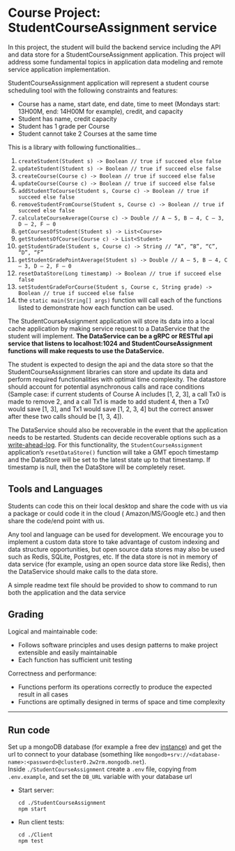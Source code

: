 # Course Project: StudentCourseAssignment service

In this project, the student will build the backend service including the API and data store for a
StudentCourseAssignment application. This project will address some fundamental topics in application data modeling and
remote service application implementation.

StudentCourseAssignment application will represent a student course scheduling tool with the following constraints and
features:

- Course has a name, start date, end date, time to meet (Mondays start: 13H00M, end: 14H00M for example), credit, and capacity
- Student has name, credit capacity
- Student has 1 grade per Course
- Student cannot take 2 Courses at the same time 

This is a library with following functionalities…

1. `createStudent(Student s) -> Boolean // true if succeed else false`
2. `updateStudent(Student s) -> Boolean // true if succeed else false`
3. `createCourse(Course c) -> Boolean // true if succeed else false`
4. `updateCourse(Course c) -> Boolean // true if succeed else false`
5. `addStudentToCourse(Student s, Course c) -> Boolean // true if succeed else false`
6. `removeStudentFromCourse(Student s, Course c) -> Boolean // true if succeed else false`
7. `calculateCourseAverage(Course c) -> Double // A – 5, B – 4, C – 3, D – 2, F – 0`
8. `getCoursesOfStudent(Student s) -> List<Course>`
9. `getStudentsOfCourse(Course c) -> List<Student>`
10. `getStudentGrade(Student s, Course c) -> String // “A”, “B”, “C”, “D”, “F”`
11. `getStudentGradePointAverage(Student s) -> Double // A – 5, B – 4, C – 3, D – 2, F – 0`
12. `resetDataStore(Long timestamp) -> Boolean // true if succeed else false`
13. `setStudentGradeForCourse(Student s, Course c, String grade) -> Boolean // true if succeed else false`
14. the `static main(String[] args)` function will call each of the functions listed to demonstrate how each function can be used.

The StudentCourseAssignment application will store its data into a local cache application by making service request to
a DataService that the student will implement. **The DataService can be a gRPC or RESTful api service that listens to
localhost:1024 and StudentCourseAssignment functions will make requests to use the DataService.**

The student is expected to design the api and the data store so that the StudentCourseAssignment libraries can store and
update its data and perform required functionalities with optimal time complexity. The datastore should account for
potential asynchronous calls and race conditions (Sample case: if current students of Course A includes [1, 2, 3], a
call Tx0 is made to remove 2, and a call Tx1 is made to add student 4, then a Tx0 would save [1, 3], and Tx1 would
save [1, 2, 3, 4] but the correct answer after these two calls should be [1, 3, 4]).

The DataService should also be recoverable in the event that the application needs to be restarted. Students can decide
recoverable options such as a [write-ahead-log][1]. For this functionality, the `StudentCourseAssignment` application’s
`resetDataStore()` function will take a GMT epoch timestamp and the DataStore will be set to the latest state up to that
timestamp. If timestamp is null, then the DataStore will be completely reset.

## Tools and Languages

Students can code this on their local desktop and share the code with us via a package or could code it in the cloud (
Amazon/MS/Google etc.) and then share the code/end point with us.

Any tool and language can be used for development. We encourage you to implement a custom data store to take advantage
of custom indexing and data structure opportunities, but open source data stores may also be used such as Redis, SQLite,
Postgres, etc. If the data store is not in memory of data service (for example, using an open source data store like
Redis), then the DataService should make calls to the data store.

A simple readme text file should be provided to show to command to run both the application and the data service

## Grading

Logical and maintainable code:
- Follows software principles and uses design patterns to make project extensible and easily maintainable
- Each function has sufficient unit testing

Correctness and performance:
- Functions perform its operations correctly to produce the expected result in all cases
- Functions are optimally designed in terms of space and time complexity

---

## Run code

Set up a mongoDB database (for example a free dev [instance][2]) and get the url to connect to your database
(something like `mongodb+srv://<database-name>:<password>@cluster0.2w2rm.mongodb.net`).<br>
Inside `./StudentCourseAssignment` create a `.env` file, copying from `.env.example`, and set the `DB_URL` variable with 
your database url

- Start server:
  ```
  cd ./StudentCourseAssignment
  npm start
  ```

- Run client tests:
  ```
  cd ./Client
  npm test
  ```

[1]: https://www.linkedin.com/pulse/database-reliability-write-ahead-logging-arpit-bhayani/?trk=articles_directory
[2]: https://www.mongodb.com/atlas
